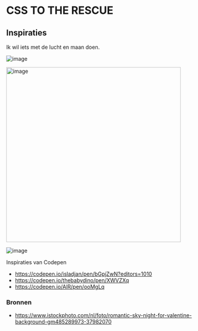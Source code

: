 # CSS TO THE RESCUE 


## Inspiraties 

Ik wil iets met de lucht en maan doen. 


![image](https://user-images.githubusercontent.com/90154152/218748977-e2ed14bc-3251-4d31-b869-6ffcf14bf278.png)

<img width="465" alt="image" src="https://user-images.githubusercontent.com/90154152/218749970-60bf9908-6817-4316-a92c-ddfb61c89fea.png">

![image](https://user-images.githubusercontent.com/90154152/218756999-c2ed4e3a-d39c-4f2f-abb0-c6be40963c30.png)


Inspiraties van Codepen 

* https://codepen.io/isladjan/pen/bGpjZwN?editors=1010
* https://codepen.io/thebabydino/pen/XWVZXq
* https://codepen.io/AlR/pen/ooMgLq



### Bronnen
* https://www.istockphoto.com/nl/foto/romantic-sky-night-for-valentine-background-gm485289973-37982070
